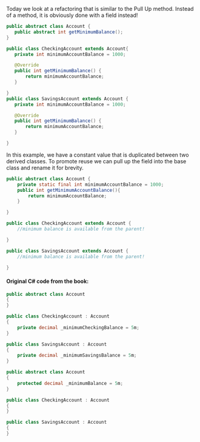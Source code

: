 Today we look at a refactoring that is similar to the Pull Up method. Instead of a method, it is obviously done with a field instead!

 ``` Java
 public abstract class Account {
	public abstract int getMinimumBalance();
}

public class CheckingAccount extends Account{
	private int minimumAccountBalance = 1000;

	@Override
	public int getMinimumBalance() {
		return minimumAccountBalance;
	}

}
public class SavingsAccount extends Account {
	private int minimumAccountBalance = 1000;

	@Override
	public int getMinimumBalance() {
		return minimumAccountBalance;
	}

}
```
In this example, we have a constant value that is duplicated between two derived classes. To promote reuse we can pull up the field into the base class and rename it for brevity.

```Java
public abstract class Account {
	private static final int minimumAccountBalance = 1000;
	public int getMinimumAccountBalance(){
		return minimumAccountBalance;
	}

}

public class CheckingAccount extends Account {
	//minimum balance is available from the parent!

}

public class SavingsAccount extends Account {
	//minimum balance is available from the parent!

}
```


#### Original C# code from the book:
```cs
public abstract class Account
{
}

public class CheckingAccount : Account
{
    private decimal _minimumCheckingBalance = 5m;
}

public class SavingsAccount : Account
{
    private decimal _minimumSavingsBalance = 5m;
}
```

```cs
public abstract class Account
{
    protected decimal _minimumBalance = 5m;
}

public class CheckingAccount : Account
{
}

public class SavingsAccount : Account
{
}
```
